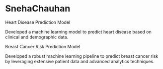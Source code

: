 # SnehaChauhan

Heart Disease Prediction Model 

Developed a machine learning model to predict heart disease based on clinical and demographic data.



Breast Cancer Risk Prediction Model

Developed a robust machine learning pipeline to predict breast cancer risk by leveraging extensive patient data and
advanced analytics techniques.
